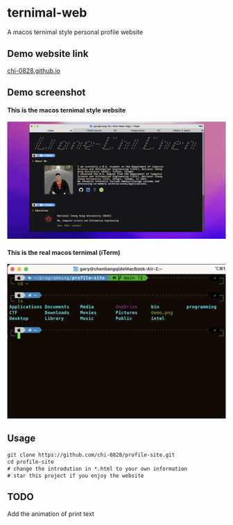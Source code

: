 # ternimal-web
A macos ternimal style personal profile website

## Demo website link
[chi-0828.github.io](https://chi-0828.github.io/profile-site/pub.html)

## Demo screenshot
#### This is the macos ternimal style website
![image](img/demo.png)
#### This is the real macos ternimal (iTerm)
![image](img/terminal.png)

## Usage
``` shell=
git clone https://github.com/chi-0828/profile-site.git
cd profile-site
# change the introdution in *.html to your own information
# star this project if you enjoy the website
```

## TODO
Add the animation of print text
